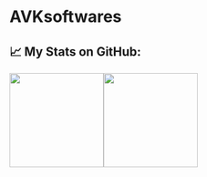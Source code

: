 # AVKsoftwares

## :chart_with_upwards_trend: My Stats on GitHub:
<a href="https://github.com/AVKsoftwares?tab=repositories"><img height="165px" src="https://github-readme-stats.vercel.app/api?username=AVKsoftwares&count_private=true&include_all_commits=true&theme=algolia&show_icons=true" /><!-- wi*quL3fcV --><img height="165px" src="https://github-readme-stats.vercel.app/api/top-langs/?username=AVKsoftwares&layout=compact&theme=algolia" /></a>
